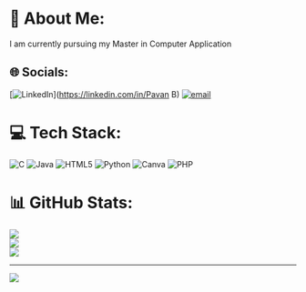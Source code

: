 # 💫 About Me:
I am currently pursuing my Master in Computer Application


## 🌐 Socials:
[![LinkedIn](https://img.shields.io/badge/LinkedIn-%230077B5.svg?logo=linkedin&logoColor=white)](https://linkedin.com/in/Pavan B) [![email](https://img.shields.io/badge/Email-D14836?logo=gmail&logoColor=white)](mailto:pavanofficial1123@gmail.com) 

# 💻 Tech Stack:
![C](https://img.shields.io/badge/c-%2300599C.svg?style=flat-square&logo=c&logoColor=white) ![Java](https://img.shields.io/badge/java-%23ED8B00.svg?style=flat-square&logo=openjdk&logoColor=white) ![HTML5](https://img.shields.io/badge/html5-%23E34F26.svg?style=flat-square&logo=html5&logoColor=white) ![Python](https://img.shields.io/badge/python-3670A0?style=flat-square&logo=python&logoColor=ffdd54) ![Canva](https://img.shields.io/badge/Canva-%2300C4CC.svg?style=flat-square&logo=Canva&logoColor=white) ![PHP](https://img.shields.io/badge/php-%23777BB4.svg?style=flat-square&logo=php&logoColor=white)
# 📊 GitHub Stats:
![](https://github-readme-stats.vercel.app/api?username=pavanpavan23&theme=dark&hide_border=false&include_all_commits=true&count_private=false)<br/>
![](https://nirzak-streak-stats.vercel.app/?user=pavanpavan23&theme=dark&hide_border=false)<br/>
![](https://github-readme-stats.vercel.app/api/top-langs/?username=pavanpavan23&theme=dark&hide_border=false&include_all_commits=true&count_private=false&layout=compact)

---
[![](https://visitcount.itsvg.in/api?id=pavanpavan23&icon=1&color=1)](https://visitcount.itsvg.in)

<!-- Proudly created with GPRM ( https://gprm.itsvg.in ) -->
